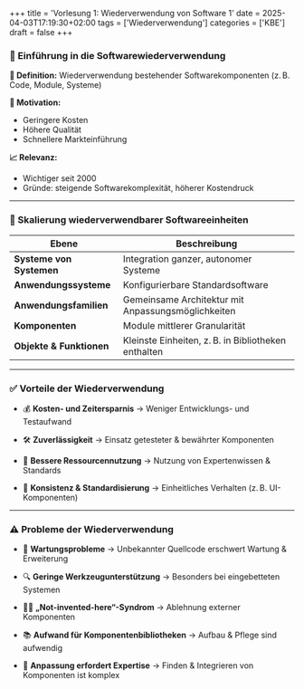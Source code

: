 +++
title = 'Vorlesung 1: Wiederverwendung von Software 1'
date = 2025-04-03T17:19:30+02:00
tags = ['Wiederverwendung']
categories = ['KBE']
draft = false
+++

### 🧩 Einführung in die Softwarewiederverwendung

**📌 Definition:** 
Wiederverwendung bestehender Softwarekomponenten (z. B. Code, Module, Systeme)

**🎯 Motivation:**
- Geringere Kosten
- Höhere Qualität
- Schnellere Markteinführung

**📈 Relevanz:** 
- Wichtiger seit 2000
- Gründe: steigende Softwarekomplexität, höherer Kostendruck

---------------------------------------

### 🧱 Skalierung wiederverwendbarer Softwareeinheiten

|**Ebene**|**Beschreibung**|
|------|---|
|**Systeme von Systemen**|Integration ganzer, autonomer Systeme|
|**Anwendungssysteme**|Konfigurierbare Standardsoftware|
|**Anwendungsfamilien**|Gemeinsame Architektur mit Anpassungsmöglichkeiten|
|**Komponenten**|Module mittlerer Granularität|
|**Objekte & Funktionen**|Kleinste Einheiten, z. B. in Bibliotheken enthalten|

---------------------------------------

### ✅ Vorteile der Wiederverwendung

- 💰 **Kosten- und Zeitersparnis**
  → Weniger Entwicklungs- und Testaufwand

- 🛠️ **Zuverlässigkeit**
  → Einsatz getesteter & bewährter Komponenten

- 👥 **Bessere Ressourcennutzung**
  → Nutzung von Expertenwissen & Standards

- 🎨 **Konsistenz & Standardisierung**
  → Einheitliches Verhalten (z. B. UI-Komponenten)

---------------------------------------

### ⚠️ Probleme der Wiederverwendung

- 🔧 **Wartungsprobleme**
  → Unbekannter Quellcode erschwert Wartung & Erweiterung

- 🔍 **Geringe Werkzeugunterstützung**
  → Besonders bei eingebetteten Systemen

- 🙅‍♂️ **„Not-invented-here“-Syndrom**
  → Ablehnung externer Komponenten

- 📚 **Aufwand für Komponentenbibliotheken**
  → Aufbau & Pflege sind aufwendig

- 🧠 **Anpassung erfordert Expertise**
  → Finden & Integrieren von Komponenten ist komplex

